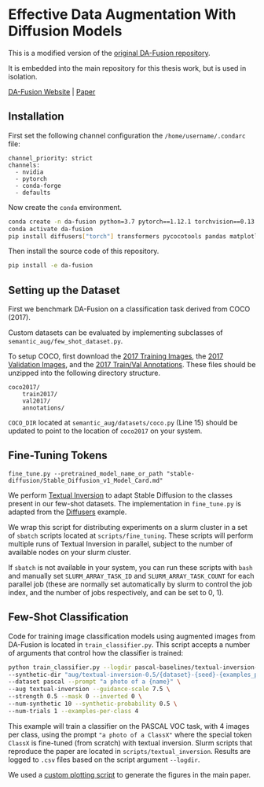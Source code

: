 # Effective Data Augmentation With Diffusion Models

This is a modified version of the [original DA-Fusion repository](https://github.com/brandontrabucco/da-fusion).

It is embedded into the main repository for this thesis work, but is used in isolation.

[DA-Fusion Website](btrabuc.co/da-fusion)     |     [Paper](https://openreview.net/forum?id=ZWzUA9zeAg)

## Installation

First set the following channel configuration the `/home/username/.condarc` file:

```
channel_priority: strict
channels:
  - nvidia
  - pytorch
  - conda-forge
  - defaults
```

Now create the `conda` environment.

```bash
conda create -n da-fusion python=3.7 pytorch==1.12.1 torchvision==0.13.1 cudatoolkit=11.6
conda activate da-fusion
pip install diffusers["torch"] transformers pycocotools pandas matplotlib seaborn scipy
```

Then install the source code of this repository.

```bash
pip install -e da-fusion
```

## Setting up the Dataset

First we benchmark DA-Fusion on a classification task derived from COCO (2017).

Custom datasets can be evaluated by implementing subclasses of `semantic_aug/few_shot_dataset.py`.

To setup COCO, first download the [2017 Training Images](http://images.cocodataset.org/zips/train2017.zip), the [2017 Validation Images](http://images.cocodataset.org/zips/val2017.zip), and the [2017 Train/Val Annotations](http://images.cocodataset.org/annotations/annotations_trainval2017.zip). These files should be unzipped into the following directory structure.

```
coco2017/
    train2017/
    val2017/
    annotations/
```

`COCO_DIR` located at `semantic_aug/datasets/coco.py` (Line 15) should be updated to point to the location of `coco2017` on your system.

## Fine-Tuning Tokens

`fine_tune.py --pretrained_model_name_or_path "stable-diffusion/Stable_Diffusion_v1_Model_Card.md"`

We perform [Textual Inversion](https://arxiv.org/abs/2208.01618) to adapt Stable Diffusion to the classes present in our few-shot datasets. The implementation in `fine_tune.py` is adapted from the [Diffusers](https://github.com/huggingface/diffusers/blob/main/examples/textual_inversion/textual_inversion.py) example.

We wrap this script for distributing experiments on a slurm cluster in a set of `sbatch` scripts located at `scripts/fine_tuning`. These scripts will perform multiple runs of Textual Inversion in parallel, subject to the number of available nodes on your slurm cluster.

If `sbatch` is not available in your system, you can run these scripts with `bash` and manually set `SLURM_ARRAY_TASK_ID` and `SLURM_ARRAY_TASK_COUNT` for each parallel job (these are normally set automatically by slurm to control the job index, and the number of jobs respectively, and can be set to 0, 1).

## Few-Shot Classification

Code for training image classification models using augmented images from DA-Fusion is located in `train_classifier.py`. This script accepts a number of arguments that control how the classifier is trained:

```bash
python train_classifier.py --logdir pascal-baselines/textual-inversion-0.5 \
--synthetic-dir "aug/textual-inversion-0.5/{dataset}-{seed}-{examples_per_class}" \
--dataset pascal --prompt "a photo of a {name}" \
--aug textual-inversion --guidance-scale 7.5 \
--strength 0.5 --mask 0 --inverted 0 \
--num-synthetic 10 --synthetic-probability 0.5 \
--num-trials 1 --examples-per-class 4
```

This example will train a classifier on the PASCAL VOC task, with 4 images per class, using the prompt `"a photo of a ClassX"` where the special token `ClassX` is fine-tuned (from scratch) with textual inversion. Slurm scripts that reproduce the paper are located in `scripts/textual_inversion`. Results are logged to `.csv` files based on the script argument `--logdir`. 

We used a [custom plotting script](https://github.com/brandontrabucco/da-fusion/blob/main/plot.py) to generate the figures in the main paper.